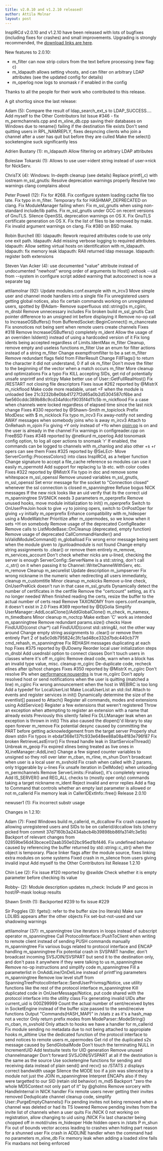 ```yaml
---
title: v2.0.10 and v1.2.10 released!
author: Attila Molnar
layout: post
---
```


InspIRCd v2.0.10 and v1.2.10 have been released with lots of bugfixes (including fixes for
crashes) and small improvements.
Upgrading is strongly recommended, the [download links are here](http://www.inspircd.org/downloads/).

New features to 2.0.10:

- m_filter can now strip colors from the text before processing (new flag: c)
- m_ldapauth allows setting vhosts, and can filter on arbitrary LDAP attributes (see the updated config for details)
- m_operlog now logs to snomask r if enabled in the config

Thanks to all the people for their work who contributed to this release.

A git shortlog since the last release:

Adam (5):
      Compare the result of ldap_search_ext_s to LDAP_SUCCESS....
      Add myself to the Other Contributors list
      Issue #346 - fix m_permchannels.cpp and m_xline_db.cpp saving their databases on Windows due to rename() failing if the destination file exists
      Don't send quitting users in RPL_NAMREPLY, fixes desyncing clients who join a channel after a user has quit but before they are culled
      Make the select() socketengine suck significantly less

Adrien Bustany (1):
      m_ldapauth Allow filtering on arbitrary LDAP attributes

Boleslaw Tokarski (1):
      Allows to use user->ident string instead of user->nick for NickServ.

ChrisTX (4):
      Windows: In-depth cleanup (see details)
      Replace printf(_c) with iostream
      m_ssl_gnutls: Resolve deprecation warnings properly
      Resolve two warnings clang complains about

Peter Powell (12):
      Fix for #268.
      Fix configure system loading cache file too late.
      Fix typo in m_filter.
      Temporary fix for HASHMAP_DEPRECATED on clang.
      Fix ModuleManager failing when:
      Fix m_ssl_gnutls when using non-standard include/lib paths.
      Fix m_ssl_gnutls under GCC on recent versions of GnuTLS.
      Silence OpenSSL deprecation warnings on OS X.
      Fix GnuTLS certificate generation on OS X.
      Fix the list of files to be removed by make.
      Fix invalid argument warnings on clang.
      Fix #380 on BSD make.

Robin Burchell (6):
      ldapauth: Rework required attributes code to use only one exit path.
      ldapauth: Add missing verbose logging to required attributes.
      ldapauth: Allow setting virtual hosts on identification with m_ldapauth.
      ldapauth: fix memory leak
      ldapauth: RAII returned ldap message.
      ldapauth: register both extensions

Steven Van Acker (4):
      use documented "value" attribute instead of undocumented "newhost"
      wrong order of arguments to Host()
      unhook --uid from --system in configure script
      added warning that autoconnect is now a separate tag

attilamolnar (92):
      Update modules.conf.example with m_ircv3
      Move simple user and channel mode handlers into a single file
      Fix unregistered users getting global notices, also fix certain commands working on unregistered users, spotted by @Adam-
      Remove superfluous std::string()s
      m_cgiirc, m_dnsbl Remove unnecessary includes
      Fix broken build
      m_ssl_gnutls Cast pointer difference to an unsigned int before displaying it
      Remove no-op call to IncreaseOSBuffers() from BufferedSocket::BeginConnect()
      m_chancreate Fix snonotices not being sent when remote users create channels     Fixes #318
      Remove IncreaseOSBuffers() completely
      m_ident Allow the usage of an overriden IsIdent() instead of using a hardcoded version of it     Fix long idents being accepted regardless of Limits.IdentMax
      m_filter Cleanup, remove empty and useless functions
      m_filter Use an enum for filter actions instead of a string
      m_filter Change exemptfromfilter to be a set
      m_filter Remove redundant flags field from FilterResult     Change FillFlags() to return the character it did not understand, 0 if all ok
      m_filter Don't move the filter to the beginning of the vector when a match occurs
      m_filter More cleanup and optimizations     Fix a typo
      Fix KILL accepting SIDs, get rid of potentially unsafe snprintf and strlcpy
      Make better use of User::GetFullRealHost()
      Fix /RESTART not closing file descriptors     Fixes issue #262 reported by @MistrX
      m_nickflood Make code more readable, unset +F when the module is unloaded     See 21c3232b8e0bb41727f2d65a0b2d5304587cf6be and fae560cddc389b88c9cd34afdccf9035f4d11c5b
      m_nickflood Fix a case when channels were locked regardless of elapsed time since the last nick change     Fixes #330 reported by @Shawn-Smith
      m_topiclock Prefix ModDesc with $
      m_nicklock Fix typo
      m_ircv3 Fix away-notify not sending AWAY messages when somebody joins who is away
      m_ircv3 Attach to OnRehash
      m_ojoin Fix giving +Y only instead of +Yo when <ojoin:op> is on and the user is already in the channel
      Fix warnings in configreader.cpp on FreeBSD     Fixes #348 reported by @netkurd
      m_operlog Add tosnomask config option, to log all oper actions to snomask 'r'     If enabled, the commands can be logged to channels with m_chanlog and also other +s +r opers can see them     Fixes #325 reported by @SeLEct-
      Move ServerConfig::ProcessColors() into class InspIRCd, as a helper function     Change signature to accept a file_cache reference so modules can use it easily
      m_opermotd Add support for replacing \u \b etc. with color codes     Fixes #322 reported by @MistrX
      Fix typo in doc and remove some whitespace
      m_ssl_openssl Remove unused variables
      m_ssl_gnutls, m_ssl_openssl Set error message for the socket to "Connection closed" whenever the ssl connection is closed
      m_spanningtree Refuse bogus NICK messages     If the new nick looks like an uid verify that its the correct uid
      m_spanningtree SVSNICK needs 3 parameters
      m_operprefix Remove unused hooks, move module initialization to init()
      m_operprefix Switch to OnUserPreJoin hook to give +y to joining opers, switch to OnPostOper for giving +y initially
      m_operprefix Enhance compatibility with m_hideoper using a ModeWatcher     Prioritize after m_opermodes, so we know when it sets +H on somebody
      Remove usage of the deprecated ConfigReader
      Remove calls to ListModeBase::OnCleanup (deprecated, empty function)
      Remove usage of deprecated CallCommandHandler() and IsValidModuleCommand()
      m_globalload Fix wrong error message being sent when the module given to /gunloadmodule is not found
      Change empty string assignments to .clear() or remove them entirely
      m_remove, m_services_account Don't check whether nicks are u-lined, checking the server is enough
      ServerConfig::ServerName is a std::string, don't call .c_str() on it when passing it to Channel::WriteChannelWithServ, etc.
      m_remove Cleanup
      m_securelist Update description
      m_jumpserver Fix wrong nickname in the numeric when redirecting all users immediately, cleanup
      m_customtitle Minor cleanup
      m_nokicks Remove u-line check, OnUserPreKick doesn't run in that case
      m_ssl_gnutls Dynamically detect the number of certificates in the certfile     Remove the "certcount" setting, as it's no longer needed     When finished reading the certs, resize the buffer to the actual number of certs read
      Remove TAXONOMY from opers.conf.example, it doesn't exist in 2.0     Fixes #369 reported by @DjGolia
      Simplify UserManager::AddLocalClone()/AddGlobalClone()
      m_check, m_namesx, m_timedbans Minor cleanup
      m_noctcp Make extban 'C' work as intended
      m_spanningtree Remove redundant params.size() checks
      Have FindUUID(const char*) call FindUUID(const std::string&), not the other way around
      Change empty string assignments to .clear() or remove them entirely     Part 2 of ba5c0db795824c3fc1ad48ce332d7bdc440cb77f
      cmd_rehash, m_spanningtree Fix REHASH messages duplicating at each hop     Fixes #375 reported by @JDowny
      Reorder local user initialization steps
      m_dnsbl Add usednsbl option to connect classes     Don't touch users in classes where it's off
      m_cgiirc Remove dead code, warn when a <cgihost> block has an invalid type value, misc. cleanup
      m_cgiirc De-duplicate code, recheck elines after ip/host changes     Fixes #350 reported by @MistrX
      m_cgiirc Don't resolve IPs when <performance:nouserdns> is true
      m_cgiirc Don't apply resolved host or send notifications when the user is quitting (matched a line)
      m_cgiirc Fix wrong announcement when the host in WEBIRC is too long
      Add a typedef for LocalUserList
      Make LocalUserList an std::list
      Attach to events and register services in init()
      Dynamically determine the size of the eventlist[] passed to Attach()
      Register all commands, modes and extensions using AddService()
      Register a few extensions that weren't registered
      Throw an exception when attempting to register an extension with a name that already exists     Previously this silently failed
      Fix DLLManager leak when an exception is thrown in init()     This also caused the dlopen()'d library to stay open forever
      m_remove Fix potential desync caused by committing the PART before getting acknowledgement from the target server
      Properly shut down stdin
      Fix typos in ebdaf368e137fc933e648ee88a08a4f83e796f87
      Fix broken RetrieveLastError()
      Fix thread handle leak in StartServiceThread()
      Unbreak m_geoip
      Fix expired xlines being treated as live ones in XLineManager::AddLine()
      Change a few signed counter variables to unsigned so they roll over later
      m_cban, m_rline, m_shun Don't broadcast when user is a local user
      m_svshold Fix crash when called with 2 params, only triggerable by u-lines
      Fix unsafe iteration in DelMode() when unloading m_permchannels
      Remove ServerLimits::Finalise(), it's completely wrong
      Add IS_SERVER() and REG_ALL checks to (mostly oper only) commands taking a target nickname
      m_ident Reject invalid and error replies
      Add a flag to Command that controls whether an empty last parameter is allowed or not
      m_callerid Fix memory leak in CallerIDExtInfo::free()
      Release 2.0.10

newuser1 (1):
      Fix incorrect substr usage


Changes in 1.2.10:

Adam (7):
      Fixed Windows build
      m_callerid, m_dccallow Fix crash caused by allowing unregistered users and SIDs to be on callerid/dccallow lists     (cherry picked from commit 37d7160b3a2434abcb4b39898bb86fa314fc3e5b)
      Backport of relevant changes from 02859be56d43bcece02aab350e02bc95ed1bf446.     Fix undefined behavior caused by referencing the buffer returned by     std::string::c_str() when the object is temporary.
      Place linker flags after the module source, fixes linking extra modules on some systems
      Fixed crash in m_silence from users giving invalid input
      Add myself to the Other Contributors list
      Release 1.2.10

Chin Lee (2):
      Fix issue #120 reported by @swilde
      Check whether it is empty parameter before checking its value

Robby- (2):
      Module description updates
      m_check: Include IP and gecos in host/IP-mask lookup results

Shawn Smith (1):
      Backported #239 to fix issue #229

Sir Poggles (3):
      fgets(): refer to the buffer size (no literals)
      Make sure LDLIBS appears after the other objects
      Fix set-but-not-used and var shadowing warnings

attilamolnar (37):
      m_spanningtree Use iterators in loops instead of subscript operator
      m_spanningtree Call ProtocolInterface::PushToClient when writing to remote client instead of sending PUSH commands manually
      m_spanningtree Fix various bugs related to protocol interface and ENCAP handling
      m_spanningtree Fix potential crash in SVSPART handler, don't broadcast incoming SVSJOIN/SVSPART but send it to the destination only, and don't pass it anywhere if they were talking to us
      m_spanningtree Remove no-op instructions and simplify code
      m_spanningtree Fill a parameterlist in OnAddLine/OnDelLine instead of printf'ing parameters
      m_spanningtree Remove low level stuff from SpanningTreeProtocolInterface::SendUserPrivmsg/Notice, use utility functions like the rest of the protocol interface
      m_spanningtree Kill duplicated code in OnUserMessage/Notice, put code shared with the protocol interface into the utility class
      Fix generating invalid UIDs after current_uid is 000Z99999
      Count the actual number of sent/received bytes in SocketEngine instead of the buffer size passed to the send/receive functions
      Output "Commands(HASH_MAP)" in /stats z as it's a hash_map not a vector
      Only return prefix modes from ModeParser::ModeString()
      m_cban, m_svshold Only attach to hooks we have a handler for
      m_callerid Fix module sending no metadata due to not being attached to appropiate hooks
      m_alltime Use the dedicated function of the protocol interface to send notices to remote users
      m_opermodes Get rid of the duplicated s2s message caused by SendGlobalMode
      Don't touch the terminating NULL in IncrementUID
      Add testsuite tests for UID generation
      Remove unused channelmanager
      Don't forward SVSJOIN/SVSPART at all if the destination is the same as the source
      Use socketengine functions for sending and receiving data instead of plain send() and recv() so /STATS z displays correct bandwidth usage
      Silence the MODE too if a join was silenced by a module not just the JOIN
      m_spanningtree Interpret ENCAPs also if they were targetted to our SID (retain old behavior)
      m_md5 Backport "zero the whole MD5Context not only part of it" by @gholms
      Remove sorcery with HandleInternal in NICK handler
      Fix remote users never getting their invites removed
      Deduplicate channel cleanup code, simplify User::PurgeEmptyChannels()
      Fix pending invites not being removed when a channel was deleted or had its TS lowered
      Remove pending invites from the invite list of channels when a user quits
      Fix /NICK 0 not working on registration, allow changing to uid using /NICK <uid>
      Fix last character being chopped off in motd/rules
      m_hideoper Hide hidden opers in /stats P
      m_shun Fix out of bounds vector access leading to crashes when hiding part reason for a shunned user
      Fix crash in ADDLINE handler when the command had no parameters
      m_xline_db Fix memory leak when adding a loaded xline fails
      Fix maxbans not being enforced

